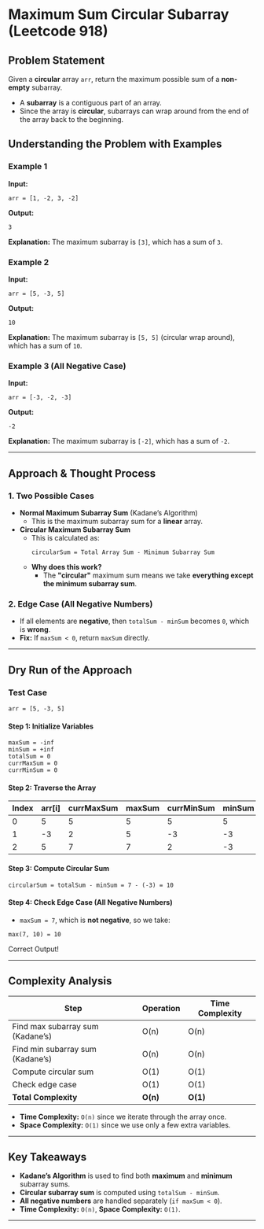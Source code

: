 # Maximum Sum Circular Subarray (Leetcode 918)

## Problem Statement
Given a **circular** array `arr`, return the maximum possible sum of a **non-empty** subarray.
- A **subarray** is a contiguous part of an array.
- Since the array is **circular**, subarrays can wrap around from the end of the array back to the beginning.

## Understanding the Problem with Examples

### Example 1
**Input:**
```
arr = [1, -2, 3, -2]
```
**Output:**
```
3
```
**Explanation:** The maximum subarray is `[3]`, which has a sum of `3`.

### Example 2
**Input:**
```
arr = [5, -3, 5]
```
**Output:**
```
10
```
**Explanation:** The maximum subarray is `[5, 5]` (circular wrap around), which has a sum of `10`.

### Example 3 (All Negative Case)
**Input:**
```
arr = [-3, -2, -3]
```
**Output:**
```
-2
```
**Explanation:** The maximum subarray is `[-2]`, which has a sum of `-2`.

---

## Approach & Thought Process

### 1. Two Possible Cases
- **Normal Maximum Subarray Sum** (Kadane’s Algorithm)  
  - This is the maximum subarray sum for a **linear** array.
- **Circular Maximum Subarray Sum**  
  - This is calculated as:  
    ```
    circularSum = Total Array Sum - Minimum Subarray Sum
    ```
  - **Why does this work?**
    - The **"circular"** maximum sum means we take **everything except the minimum subarray sum**.

### 2. Edge Case (All Negative Numbers)
- If all elements are **negative**, then `totalSum - minSum` becomes `0`, which is **wrong**.
- **Fix:** If `maxSum < 0`, return `maxSum` directly.

---

## Dry Run of the Approach

### Test Case
```
arr = [5, -3, 5]
```

#### Step 1: Initialize Variables
```
maxSum = -inf
minSum = +inf
totalSum = 0
currMaxSum = 0
currMinSum = 0
```

#### Step 2: Traverse the Array

| Index | arr[i] | currMaxSum | maxSum | currMinSum | minSum | totalSum |
|--------|--------|------------|--------|------------|--------|------------|
| 0 | 5 | 5 | 5 | 5 | 5 | 5 |
| 1 | -3 | 2 | 5 | -3 | -3 | 2 |
| 2 | 5 | 7 | 7 | 2 | -3 | 7 |

#### Step 3: Compute Circular Sum
```
circularSum = totalSum - minSum = 7 - (-3) = 10
```

#### Step 4: Check Edge Case (All Negative Numbers)
- `maxSum = 7`, which is **not negative**, so we take:
```
max(7, 10) = 10
```
Correct Output!

---

## Complexity Analysis

| Step | Operation | Time Complexity |
|------|-----------|----------------|
| Find max subarray sum (Kadane’s) | O(n) | O(n) |
| Find min subarray sum (Kadane’s) | O(n) | O(n) |
| Compute circular sum | O(1) | O(1) |
| Check edge case | O(1) | O(1) |
| **Total Complexity** | **O(n)** | **O(1)** |

- **Time Complexity:** `O(n)` since we iterate through the array once.
- **Space Complexity:** `O(1)` since we use only a few extra variables.

---

## Key Takeaways
- **Kadane’s Algorithm** is used to find both **maximum** and **minimum** subarray sums.  
- **Circular subarray sum** is computed using `totalSum - minSum`.  
- **All negative numbers** are handled separately (`if maxSum < 0`).  
- **Time Complexity:** `O(n)`, **Space Complexity:** `O(1)`.  

---

